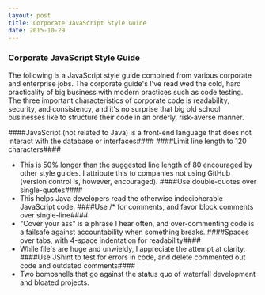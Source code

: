 ```yaml
---
layout: post
title: Corporate JavaScript Style Guide
date: 2015-10-29
---
```

### Corporate JavaScript Style Guide

The following is a JavaScript style guide combined from various corporate and enterprise jobs. The corporate guide's I've read wed the cold, hard practicality of big business with modern practices such as code testing. The three important characteristics of corporate code is readability, security, and consistency, and it's no surprise that big old school businesses like to structure their code in an orderly, risk-averse manner.


####JavaScript (not related to Java) is a front-end language that does not interact with the database or interfaces####
####Limit line length to 120 characters####
- This is 50% longer than the suggested line length of 80 encouraged by other style guides. I attribute this to companies not using GitHub (version control is, however, encouraged).
####Use double-quotes over single-quotes####
- This helps Java developers read the otherwise indecipherable JavaScript code.
####Use /* for comments, and favor block comments over single-line####
- "Cover your ass" is a phrase I hear often, and over-commenting code is a failsafe against accountability when something breaks.
####Spaces over tabs, with 4-space indentation for readability####
- While file's are huge and unwieldy, I appreciate the attempt at clarity.
####Use JShint to test for errors in code, and delete commented out code and outdated comments####
- Two bombshells that go against the status quo of waterfall development and bloated projects.

